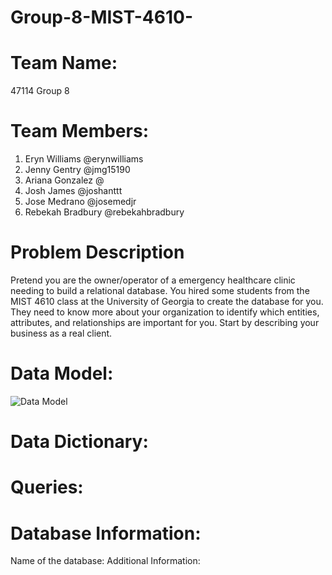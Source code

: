 # Group-8-MIST-4610-

# Team Name:
47114 Group 8

# Team Members:
1. Eryn Williams @erynwilliams
2. Jenny Gentry @jmg15190
3. Ariana Gonzalez @
4. Josh James @joshanttt
5. Jose Medrano @josemedjr
6. Rebekah Bradbury @rebekahbradbury 

# Problem Description 
Pretend you are the owner/operator of a emergency healthcare clinic needing to build a
relational database. You hired some students from the MIST 4610 class at the University of
Georgia to create the database for you. They need to know more about your organization to
identify which entities, attributes, and relationships are important for you. Start by describing
your business as a real client.

# Data Model:
![Data Model](https://github.com/rebekahbradbury/Group-8-MIST-4610-/assets/163002386/249cddf7-9d23-4ae8-88eb-feef7e6f3d4c)

# Data Dictionary: 


# Queries:

# Database Information: 
Name of the database: 
Additional Information: 
